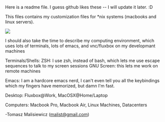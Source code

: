 Here is a readme file.  I guess github likes these -- I will update it later.
:D

This files contains my customization files for *nix systems (macbooks and linux servers).

![](https://github.com/quantombone/linux-jedi-files/raw/master/screenshots/screenshot-terminal1.png)

I should also take the time to describe my computing environment, which uses lots of terminals, lots of emacs, and vnc/fluxbox on my developmant machines

Terminals/Shells:
ZSH: I use zsh, instead of bash, which lets me use escape sequences to talk to my screen sessions
GNU Screen: this lets me work on remote machines

Emacs:
I am a hardcore emacs nerd, I can't even tell you all the keybindings which my fingers have memorized, but damn I'm fast.

Desktop:
Fluxbox@Work, MacOSX@Home/Laptop

Computers:
Macbook Pro, Macbook Air, Linux Machines, Datacenters

-Tomasz Malisiewicz (malist@gmail.com)

